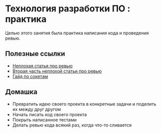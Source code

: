 # Технология разработки ПО : практика

Целью этого занятия была практика написания кода и проведения ревью.

## Полезные ссылки
- [Неплохая статья про ревью](https://habr.com/ru/post/340550/)
- [Вторая часть неплохой статьи про ревью](https://habr.com/ru/post/342244/)
- [Гайд по сокетам](https://habr.com/ru/post/149077/)
## Домашка
- Превратить идею своего проекта в конкретные задачи и поделить их между друг другом
- Начать писать код своего проекта
- Покрыть написанное тестами
- Делать ревью кода всякий раз, когда что-то сливается
